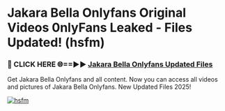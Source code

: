 # Jakara Bella Onlyfans Original Videos 0nlyFans Leaked - Files Updated! (hsfm)

<h3>🔴 CLICK HERE 🌐==►► <a href="https://tinyurl.com/2wckxsce" rel="nofollow">Jakara Bella Onlyfans Updated Files</a></h3>

Get Jakara Bella Onlyfans and all content. Now you can access all videos and pictures of Jakara Bella Onlyfans. New Updated Files 2025!

[![hsfm](https://i.imgur.com/AFduVYN.gif)](https://tinyurl.com/2wckxsce)
